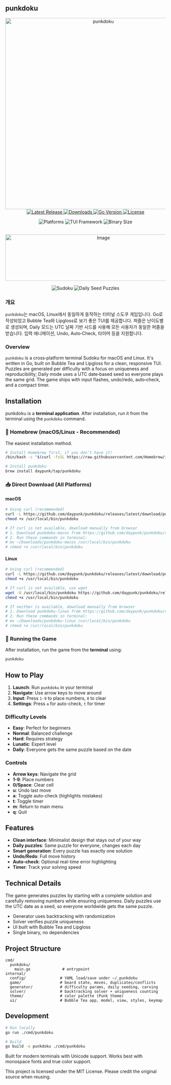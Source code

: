 ## punkdoku

<div align="center">
  <img src="https://github.com/user-attachments/assets/8bb7cf23-51b1-4db6-86f8-ef8c96bf6661" width="600" alt="punkdoku">
</div>

<div align="center">
  <a href="https://github.com/daypunk/punkdoku/releases/latest">
    <img src="https://img.shields.io/github/v/release/daypunk/punkdoku?style=flat&logo=github&color=ff6b6b" alt="Latest Release"/>
  </a>
  <a href="https://github.com/daypunk/punkdoku/releases">
    <img src="https://img.shields.io/github/downloads/daypunk/punkdoku/total?style=flat&logo=download&color=4ecdc4" alt="Downloads"/>
  </a>
  <a href="https://golang.org/">
    <img src="https://img.shields.io/badge/Go-1.23+-00ADD8?style=flat&logo=go&logoColor=white" alt="Go Version"/>
  </a>
  <a href="https://opensource.org/licenses/MIT">
    <img src="https://img.shields.io/badge/License-MIT-yellow?style=flat" alt="License"/>
  </a>
</div>
<p align="center">
  <img src="https://img.shields.io/badge/Platform-macOS%20%7C%20Linux-brightgreen?style=flat&logo=terminal" alt="Platforms"/>
  <img src="https://img.shields.io/badge/TUI-Bubble%20Tea-ff79c6?style=flat" alt="TUI Framework"/>
  <img src="https://img.shields.io/badge/Binary%20Size-4.8MB-blue?style=flat" alt="Binary Size"/>
</p><br>

<div align="center">
  <img width="600" height="146" alt="Image" src="https://github.com/user-attachments/assets/304f1911-3ec1-4311-9892-e7c5fb0d6f89" />
</div>


<p align="center">
  <img src="https://img.shields.io/badge/🧩-Sudoku-purple?style=flat" alt="Sudoku"/>
  <img src="https://img.shields.io/badge/📅-Daily%20Seed%20Puzzles-purple?style=flat" alt="Daily Seed Puzzles"/>
</p>

### 개요
`punkdoku`는 macOS, Linux에서 동일하게 동작하는 터미널 스도쿠 게임입니다. Go로 작성되었고 Bubble Tea와 Lipgloss로 보기 좋은 TUI를 제공합니다. 퍼즐은 난이도별로 생성되며, Daily 모드는 UTC 날짜 기반 시드를 사용해 모든 사용자가 동일한 퍼즐을 받습니다. 입력 애니메이션, Undo, Auto‑Check, 타이머 등을 지원합니다.

### Overview
`punkdoku` is a cross‑platform terminal Sudoku for macOS and Linux. It's written in Go, built on Bubble Tea and Lipgloss for a clean, responsive TUI. Puzzles are generated per difficulty with a focus on uniqueness and reproducibility; Daily mode uses a UTC date‑based seed so everyone plays the same grid. The game ships with input flashes, undo/redo, auto‑check, and a compact timer.

## Installation

punkdoku is a **terminal application**. After installation, run it from the terminal using the `punkdoku` command.

### 🍺 Homebrew (macOS/Linux - Recommended)
The easiest installation method.

```bash
# Install Homebrew first, if you don't have it!
/bin/bash -c "$(curl -fsSL https://raw.githubusercontent.com/Homebrew/install/HEAD/install.sh)"

# Install punkdoku
brew install daypunk/tap/punkdoku
```

### 📥 Direct Download (All Platforms)

#### macOS
```bash
# Using curl (recommended)
curl -L https://github.com/daypunk/punkdoku/releases/latest/download/punkdoku-macos -o /usr/local/bin/punkdoku
chmod +x /usr/local/bin/punkdoku

# If curl is not available, download manually from browser
# 1. Download punkdoku-macos from https://github.com/daypunk/punkdoku/releases/latest
# 2. Run these commands in terminal:
# mv ~/Downloads/punkdoku-macos /usr/local/bin/punkdoku
# chmod +x /usr/local/bin/punkdoku
```

#### Linux
```bash
# Using curl (recommended)
curl -L https://github.com/daypunk/punkdoku/releases/latest/download/punkdoku-linux -o /usr/local/bin/punkdoku
chmod +x /usr/local/bin/punkdoku

# If curl is not available, use wget
wget -O /usr/local/bin/punkdoku https://github.com/daypunk/punkdoku/releases/latest/download/punkdoku-linux
chmod +x /usr/local/bin/punkdoku

# If neither is available, download manually from browser
# 1. Download punkdoku-linux from https://github.com/daypunk/punkdoku/releases/latest
# 2. Run these commands in terminal:
# mv ~/Downloads/punkdoku-linux /usr/local/bin/punkdoku
# chmod +x /usr/local/bin/punkdoku
```

### 🚀 Running the Game
After installation, run the game from the **terminal** using:

```bash
punkdoku
```

## How to Play

1. **Launch**: Run `punkdoku` in your terminal
2. **Navigate**: Use arrow keys to move around
3. **Input**: Press `1-9` to place numbers, `0` to clear
4. **Settings**: Press `a` for auto-check, `t` for timer

### Difficulty Levels
- **Easy**: Perfect for beginners
- **Normal**: Balanced challenge
- **Hard**: Requires strategy
- **Lunatic**: Expert level
- **Daily**: Everyone gets the same puzzle based on the date

### Controls
- **Arrow keys**: Navigate the grid
- **1-9**: Place numbers
- **0/Space**: Clear cell
- **u**: Undo last move
- **a**: Toggle auto-check (highlights mistakes)
- **t**: Toggle timer
- **m**: Return to main menu
- **q**: Quit

## Features

- **Clean interface**: Minimalist design that stays out of your way
- **Daily puzzles**: Same puzzle for everyone, changes each day
- **Smart generation**: Every puzzle has exactly one solution
- **Undo/Redo**: Full move history
- **Auto-check**: Optional real-time error highlighting
- **Timer**: Track your solving speed

## Technical Details

The game generates puzzles by starting with a complete solution and carefully removing numbers while ensuring uniqueness. Daily puzzles use the UTC date as a seed, so everyone worldwide gets the same puzzle.

- Generator uses backtracking with randomization
- Solver verifies puzzle uniqueness
- UI built with Bubble Tea and Lipgloss
- Single binary, no dependencies

## Project Structure
```text
cmd/
  punkdoku/
    main.go              # entrypoint
internal/
  config/               # YAML load/save under ~/.punkdoku
  game/                 # board state, moves, duplicates/conflicts
  generator/            # difficulty params, daily seeding, carving
  solver/               # backtracking solver + uniqueness counting
  theme/                # color palette (Punk theme)
  ui/                   # Bubble Tea app, model, view, styles, keymap
```

## Development

```bash
# Run locally
go run ./cmd/punkdoku

# Build
go build -o punkdoku ./cmd/punkdoku
```

Built for modern terminals with Unicode support. Works best with monospace fonts and true color support.

This project is licensed under the MIT License. Please credit the original source when reusing.
